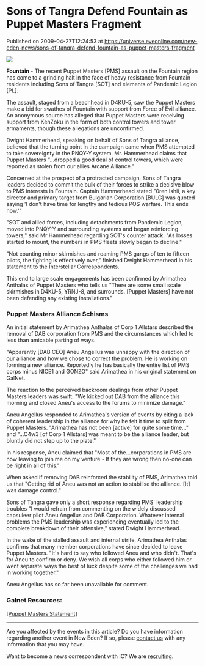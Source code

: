 # Sons of Tangra Defend Fountain as Puppet Masters Fragment
Published on 2009-04-27T12:24:53 at https://universe.eveonline.com/new-eden-news/sons-of-tangra-defend-fountain-as-puppet-masters-fragment

![](http://www.eve-ic.net/media/assets/icarticlebanner.png)  
  
 **Fountain** \- The recent Puppet Masters [PMS] assault on the Fountain region has come to a grinding halt in the face of heavy resistance from Fountain residents including Sons of Tangra [SOT] and elements of Pandemic Legion [PL].  
  
The assault, staged from a beachhead in D4KU-5, saw the Puppet Masters make a bid for swathes of Fountain with support from Force of Evil alliance. An anonymous source has alleged that Puppet Masters were receiving support from KenZoku in the form of both control towers and tower armaments, though these allegations are unconfirmed.  
  
Dwight Hammerhead, speaking on behalf of Sons of Tangra alliance, believed that the turning point in the campaign came when PMS attempted to take sovereignty in the PNQY-Y system. Mr. Hammerhead claims that Puppet Masters "...dropped a good deal of control towers, which were reported as stolen from our allies Arcane Alliance."  
  
Concerned at the prospect of a protracted campaign, Sons of Tangra leaders decided to commit the bulk of their forces to strike a decisive blow to PMS interests in Fountain. Captain Hammerhead stated "0ren Ishii, a key director and primary target from Bulgarian Corporation [BULG] was quoted saying 'I don't have time for lengthy and tedious POS warfare. This ends now.'"  
  
"SOT and allied forces, including detachments from Pandemic Legion, moved into PNQY-Y and surrounding systems and began reinforcing towers," said Mr Hammerhead regarding SOT's counter attack. "As losses started to mount, the numbers in PMS fleets slowly began to decline."  
  
"Not counting minor skirmishes and roaming PMS gangs of ten to fifteen pilots, the fighting is effectively over," finished Dwight Hammerhead in his statement to the Interstellar Correspondents.  
  
This end to large scale engagements has been confirmed by Arimathea Anthalas of Puppet Masters who tells us "There are some small scale skirmishes in D4KU-5, YRNJ-8, and surrounds. [Puppet Masters] have not been defending any existing installations."

### Puppet Masters Alliance Schisms

An initial statement by Arimathea Anthalas of Corp 1 Allstars described the removal of DAB corporation from PMS and the circumstances which led to less than amicable parting of ways.  
  
"Apparently [DAB CEO] Aneu Angellus was unhappy with the direction of our alliance and how we chose to correct the problem. He is working on forming a new alliance. Reportedly he has basically the entire list of PMS corps minus NICE1 and GONZO" said Arimathea in his original statement on GalNet.  
  
The reaction to the perceived backroom dealings from other Puppet Masters leaders was swift. "We kicked out DAB from the alliance this morning and closed Aneu's access to the forums to minimize damage."  
  
Aneu Angellus responded to Arimathea's version of events by citing a lack of coherent leadership in the alliance for why he felt it time to split from Puppet Masters. "Arimathea has not been [active] for quite some time..." and "...C4w3 [of Corp 1 Allstars] was meant to be the alliance leader, but bluntly did not step up to the plate."  
  
In his response, Aneu claimed that "Most of the...corporations in PMS are now leaving to join me on my venture - If they are wrong then no-one can be right in all of this."  
   
When asked if removing DAB reinforced the stability of PMS, Arimathea told us that "Getting rid of Aneu was not an action to stabilise the alliance. [It] was damage control."  
  
Sons of Tangra gave only a short response regarding PMS' leadership troubles "I would refrain from commenting on the widely discussed capsuleer pilot Aneu Angellus and DAB Corporation. Whatever internal problems the PMS leadership was experiencing eventually led to the complete breakdown of their offensive," stated Dwight Hammerhead.  
  
In the wake of the stalled assault and internal strife, Arimathea Anthalas confirms that many member corporations have since decided to leave Puppet Masters. "It's hard to say who followed Aneu and who didn't. That's for Aneu to confirm or deny. We wish all corps who either followed him or went separate ways the best of luck despite some of the challenges we had in working together."  
  
Aneu Angellus has so far been unavailable for comment. 

### Galnet Resources:

[[Puppet Masters Statement]](http://www.eveonline.com/ingameboard.asp?a=topic&threadID=1053613)

 

* * *

Are you affected by the events in this article? Do you have information regarding another event in New Eden? If so, please [contact us](http://myeve.eve-online.com/news.asp?a=submitrp) with any information that you may have.  
  
Want to become a news correspondent with IC? We are [recruiting](http://www.eveonline.com/isd.asp).
